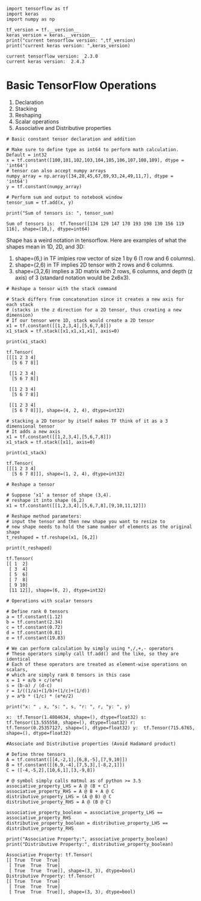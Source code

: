 ```
import tensorflow as tf
import keras
import numpy as np
```


```
tf_version = tf.__version__
keras_version = keras.__version__
print("current tensorflow version: ",tf_version)
print("current keras version: ",keras_version)
```

    current tensorflow version:  2.3.0
    current keras version:  2.4.3


# Basic TensorFlow Operations
1. Declaration
2. Stacking
3. Reshaping
4. Scalar operations
5. Associative and Distributive properties



```
# Basic constant tensor declaration and addition

# Make sure to define type as int64 to perform math calculation. Default = int32
x = tf.constant([100,101,102,103,104,105,106,107,108,109], dtype = 'int64')
# tensor can also accept numpy arrays
numpy_array = np.array([34,28,45,67,89,93,24,49,11,7], dtype = 'int64')
y = tf.constant(numpy_array)

# Perform sum and output to notebook window
tensor_sum = tf.add(x, y)

print("Sum of tensors is: ", tensor_sum)
```

    Sum of tensors is:  tf.Tensor([134 129 147 170 193 198 130 156 119 116], shape=(10,), dtype=int64)


Shape has a weird notation in tensorflow.  Here are examples of what the shapes mean in 1D, 2D, and 3D:
1. shape=(6,) in TF imlpies row vector of size 1 by 6 (1 row and 6 columns).
2. shape=(2,6) in TF implies 2D tensor with 2 rows and 6 columns.
3. shape=(3,2,6) implies a 3D matrix with 2 rows, 6 columns, and depth (z axis) of 3 (standard notation would be 2x6x3).
 


```
# Reshape a tensor with the stack command

# Stack differs from concatonation since it creates a new axis for each stack 
# (stacks in the z direction for a 2D tensor, thus creating a new dimension)
# If our tensor were 1D, stack would create a 2D tensor
x1 = tf.constant([[1,2,3,4],[5,6,7,8]])
x1_stack = tf.stack([x1,x1,x1,x1], axis=0)

print(x1_stack)
```

    tf.Tensor(
    [[[1 2 3 4]
      [5 6 7 8]]
    
     [[1 2 3 4]
      [5 6 7 8]]
    
     [[1 2 3 4]
      [5 6 7 8]]
    
     [[1 2 3 4]
      [5 6 7 8]]], shape=(4, 2, 4), dtype=int32)



```
# stacking a 2D tensor by itself makes TF think of it as a 3 dimensional tensor
# It adds a new axis
x1 = tf.constant([[1,2,3,4],[5,6,7,8]])
x1_stack = tf.stack([x1], axis=0)

print(x1_stack)
```

    tf.Tensor(
    [[[1 2 3 4]
      [5 6 7 8]]], shape=(1, 2, 4), dtype=int32)



```
# Reshape a tensor

# Suppose ‘x1’ a tensor of shape (3,4).
# reshape it into shape (6,2)
x1 = tf.constant([[1,2,3,4],[5,6,7,8],[9,10,11,12]])

# Reshape method parameters:
# input the tensor and then new shape you want to resize to
# new shape needs to hold the same number of elements as the original shape
t_reshaped = tf.reshape(x1, [6,2])

print(t_reshaped)
```

    tf.Tensor(
    [[ 1  2]
     [ 3  4]
     [ 5  6]
     [ 7  8]
     [ 9 10]
     [11 12]], shape=(6, 2), dtype=int32)



```
# Operations with scalar tensors

# Define rank 0 tensors
a = tf.constant(1.12)
b = tf.constant(2.34)
c = tf.constant(0.72)
d = tf.constant(0.81)
e = tf.constant(19.83)

# We can perform calculation by simply using *,/,+,- operators
# These operators simply call tf.add() and the like, so they are identical
# Each of these operators are treated as element-wise operations on scalars,
# which are simply rank 0 tensors in this case
x = 1 + a/b + c/(e*e)
s = (b-a) / (d-c)
r = 1/((1/a)+(1/b)+(1/c)+(1/d))
y = a*b * (1/c) * (e*e/2)

print("x: " , x, "s: ", s, "r: ", r, "y: ", y)
```

    x:  tf.Tensor(1.4804634, shape=(), dtype=float32) s:  tf.Tensor(13.555558, shape=(), dtype=float32) r:  tf.Tensor(0.25357127, shape=(), dtype=float32) y:  tf.Tensor(715.6765, shape=(), dtype=float32)



```
#Associate and Distributive properties (Avoid Hadamard product)

# Define three tensors
A = tf.constant([[4,-2,1],[6,8,-5],[7,9,10]])
B = tf.constant([[6,9,-4],[7,5,3],[-8,2,1]])
C = ([-4,-5,2],[10,6,1],[3,-9,8])

# @ symbol simply calls matmul as of python >= 3.5
associative_property_LHS = A @ (B + C) 
associative_property_RHS = A @ B + A @ C
distributive_property_LHS = (A @ B) @ C
distributive_property_RHS = A @ (B @ C)

associative_property_boolean = associative_property_LHS == associative_property_RHS
distributive_property_boolean = distributive_property_LHS == distributive_property_RHS

print("Associative Property:", associative_property_boolean)
print("Distributive Property:", distributive_property_boolean)
```

    Associative Property: tf.Tensor(
    [[ True  True  True]
     [ True  True  True]
     [ True  True  True]], shape=(3, 3), dtype=bool)
    Distributive Property: tf.Tensor(
    [[ True  True  True]
     [ True  True  True]
     [ True  True  True]], shape=(3, 3), dtype=bool)

